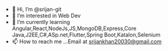 - 👋 Hi, I’m @srijan-git
- 👀 I’m interested in Web Dev 
- 🌱 I’m currently learning Angular,React,NodeJs,JS,MongoDB,Express,Core Java,J2EE,C#,ASp.net,Flutter,Spring Boot,Katalon,Selenium
- 📫 How to reach me ...Email at srijankhan20030@gmail.com


<!---
srijan-git/srijan-git is a ✨ special ✨ repository because its `README.md` (this file) appears on your GitHub profile.
You can click the Preview link to take a look at your changes.
--->
